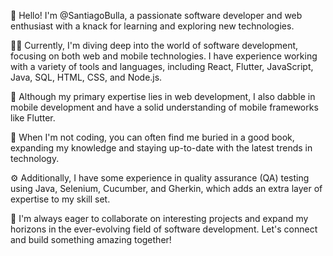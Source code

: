 👋 Hello! I'm @SantiagoBulla, a passionate software developer and web enthusiast with a knack for learning and exploring new technologies.

👨‍💻 Currently, I'm diving deep into the world of software development, focusing on both web and mobile technologies. I have experience working with a variety of tools and languages, including React, Flutter, JavaScript, Java, SQL, HTML, CSS, and Node.js.

📱 Although my primary expertise lies in web development, I also dabble in mobile development and have a solid understanding of mobile frameworks like Flutter.

📘 When I'm not coding, you can often find me buried in a good book, expanding my knowledge and staying up-to-date with the latest trends in technology.

⚙️ Additionally, I have some experience in quality assurance (QA) testing using Java, Selenium, Cucumber, and Gherkin, which adds an extra layer of expertise to my skill set.

🌟 I'm always eager to collaborate on interesting projects and expand my horizons in the ever-evolving field of software development. Let's connect and build something amazing together!
